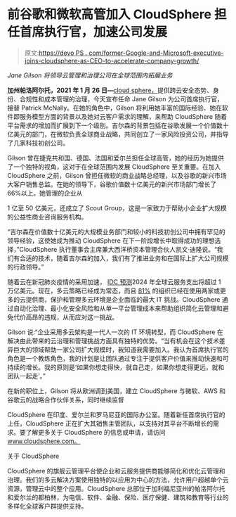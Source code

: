 # 前谷歌和微软高管加入 CloudSphere 担任首席执行官，加速公司发展

> 原文:[https://devo PS . com/former-Google-and-Microsoft-executive-joins-cloudsphere-as-CEO-to-accelerate-company-growth/](https://devops.com/former-google-and-microsoft-executive-joins-cloudsphere-as-ceo-to-accelerate-company-growth/)

*Jane Gilson 将领导云管理和治理公司在全球范围内拓展业务*

**加州帕洛阿尔托，2021 年 1 月 26 日—**[cloud sphere，](https://cloudsphere.com/)提供跨云安全态势、身份、合规性和成本管理的治理，今天宣布任命 Jane Gilson 为公司首席执行官，接替 Patrick McNally。在她的角色中，Gilson 将利用她丰富的国际经验、她在软件即服务模型方面的背景以及她对云客户需求的理解，来帮助 CloudSphere 随着平台需求的增加而扩展到下一个级别。吉尔森的背景包括在谷歌发展一个价值数十亿美元的部门，在微软负责全球商业战略，共同创立了一家风险投资公司，并指导了几家科技初创公司。

Gilson 曾在捷克共和国、德国、法国和爱尔兰担任全球高管，她的经历为她提供了一个独特的视角，这对于在全球范围内发展 CloudSphere 至关重要。在加入 CloudSphere 之前，Gilson 曾担任微软的商业战略总经理，以及谷歌的新兴市场大客户销售总监。在她的领导下，谷歌价值数十亿美元的新兴市场部门增长了 66%以上。她管理的企业从

1 亿至 50 亿美元，还成立了 Scout Group，这是一家致力于帮助小企业扩大规模的公益性商业咨询服务机构。

“吉尔森在价值数十亿美元的大规模业务部门和较小的科技初创公司中拥有罕见的领导经验，这使她成为推动 CloudSphere 在下一阶段增长中取得成功的理想选择，”CloudSphere 执行董事会主席兼大西洋桥资本管理合伙人凯文·迪隆说。“我们有合适的技术，随着吉尔森的加入，我们有了推进业务和在国际上扩大公司规模的行政领导。”

随着云在新冠肺炎疫情的采用加速， [IDC 预测](https://www.businesswire.com/news/home/20201015005069/en/Cloud-Adoption-and-Opportunities-Will-Continue-to-Expand-Leading-to-a-1-Trillion-Market-in-2024-According-to-IDC)2024 年全球云服务支出将超过 1 万亿美元。现在，多云策略已经成为常态，而且 [81%](https://www.gartner.com/smarterwithgartner/why-organizations-choose-a-multicloud-strategy/) 的组织已经在使用两家或更多的云提供商，保护和管理多云环境是企业面临的最大 IT 挑战。CloudSphere 通过自动化治理、最小化安全风险和从单一平台管理成本来帮助组织简化云管理和避免代价高昂的违规，从而应对这一挑战。

Gilson 说:“企业采用多云架构是一代人一次的 IT 环境转型，而 CloudSphere 在解决由此带来的云治理和管理挑战方面具有独特的优势。“当有机会在这个技术差异巨大的领域帮助一家公司扩大规模时，我知道我需要加入。我认为首席执行官的角色是一个教练角色，我的计划是让团队通过专注于提供客户价值来推动快速和可持续的增长。我的原则是‘如果你想走得快，就自己走，如果你想走得更远，就和团队一起走’。”

在新的职位上，Gilson 将从欧洲调到美国，建立 CloudSphere 与微软、AWS 和谷歌云的战略合作伙伴关系，同时继续监督

CloudSphere 在印度、爱尔兰和罗马尼亚的国际办公室。随着新任首席执行官的上任，CloudSphere 正在扩大其销售主管团队，以支持对其平台不断增长的需求。要了解更多关于 CloudSphere 的信息或申请，请访问 www.cloudsphere.com。

关于 CloudSphere

CloudSphere 的旗舰云管理平台使企业和云服务提供商能够简化和优化云管理和治理。我们的多云解决方案使用独特的以应用为中心的方法，允许用户超越单个云资源，管理云中的整个应用。CloudSphere 总部位于加利福尼亚州的帕洛阿尔托和爱尔兰的都柏林，为电信、软件、金融、保险、医疗保健、建筑和教育等行业的多样化全球客户群提供支持。